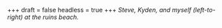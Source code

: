 
+++
draft = false
headless = true
+++
_Steve, Kyden, and myself (left-to-right) at the ruins beach._
